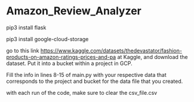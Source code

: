 # Amazon_Review_Analyzer
pip3 install flask

pip3 install google-cloud-storage

go to this link https://www.kaggle.com/datasets/thedevastator/fashion-products-on-amazon-ratings-prices-and-pa at Kaggle, and download the dataset. Put it into a bucket within a project in GCP.

Fill the info in lines 8-15 of main.py with your respective data that corresponds to the project and bucket for the data file that you created.

with each run of the code, make sure to clear the csv_file.csv
